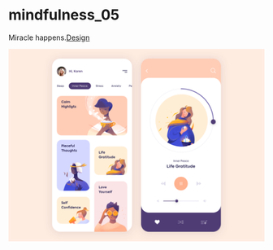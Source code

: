 # mindfulness_05



Miracle happens.<a href="https://dribbble.com/shots/7424303-Mobile-App-Mindfulness">Design</a>

<img src ="design/mindfulness_05.png">
